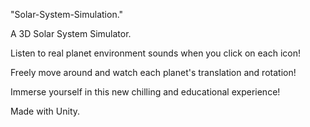 "Solar-System-Simulation."

A 3D Solar System Simulator.

Listen to real planet environment sounds when you click on each icon!

Freely move around and watch each planet's translation and rotation!

Immerse yourself in this new chilling and educational experience!

Made with Unity.

